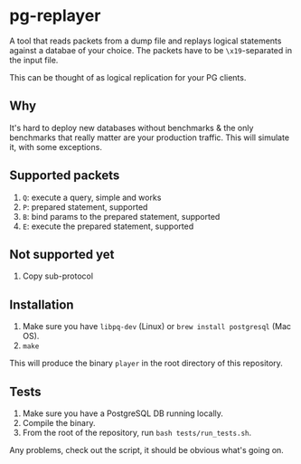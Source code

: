 # pg-replayer

A tool that reads packets from a dump file and replays logical statements against a databae of your choice. The packets have to be `\x19`-separated in the input file.

This can be thought of as logical replication for your PG clients.

## Why
It's hard to deploy new databases without benchmarks & the only benchmarks that really matter are your production traffic. This will simulate it, with some exceptions.

## Supported packets
1. `Q`: execute a query, simple and works
2. `P`: prepared statement, supported
3. `B`: bind params to the prepared statement, supported
4. `E`: execute the prepared statement, supported

## Not supported yet

1. Copy sub-protocol

## Installation

1. Make sure you have `libpq-dev` (Linux) or `brew install postgresql` (Mac OS).
2. `make`

This will produce the binary `player` in the root directory of this repository.

## Tests

1. Make sure you have a PostgreSQL DB running locally.
2. Compile the binary.
3. From the root of the repository, run `bash tests/run_tests.sh`.

Any problems, check out the script, it should be obvious what's going on.
